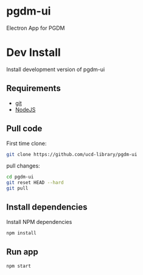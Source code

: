 # pgdm-ui
Electron App for PGDM

# Dev Install

Install development version of pgdm-ui

## Requirements

 - [git](https://git-scm.com/downloads)
 - [NodeJS](https://nodejs.org/en/)

## Pull code

First time clone:

```bash
git clone https://github.com/ucd-library/pgdm-ui
```

pull changes:

```bash
cd pgdm-ui
git reset HEAD --hard
git pull
```

## Install dependencies

Install NPM dependencies

```bash
npm install
```

## Run app

```bash
npm start
```

